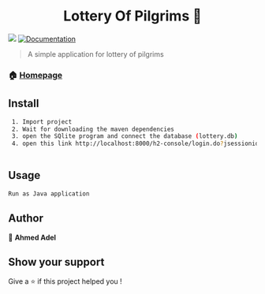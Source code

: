 <h1 align="center">Lottery Of Pilgrims 👋</h1>
<p>
  <img src="https://img.shields.io/badge/version-1.0.0-blue.svg?cacheSeconds=2592000" />
  <a href="https://github.com/AhmedHatem1/e-commerce/#readme">
    <img alt="Documentation" src="https://img.shields.io/badge/documentation-yes-brightgreen.svg" target="_blank" />
  </a>
</p>

> A simple application for lottery of pilgrims

### 🏠 [Homepage](https://github.com/Abdelmoaz/lottery-of-pilgrims)

## Install

```sh
 1. Import project
 2. Wait for downloading the maven dependencies
 3. open the SQlite program and connect the database (lottery.db)
 4. open this link http://localhost:8000/h2-console/login.do?jsessionid=4f9b04188fabd5899dc64e7b78219616
	
```
## Usage

```sh
Run as Java application
```

## Author

👤 **Ahmed Adel**

## Show your support

Give a ⭐️ if this project helped you !

